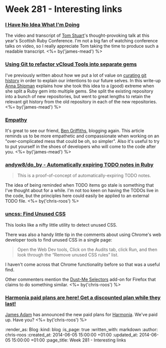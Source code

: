 Week 281 - Interesting links
============================

### [I Have No Idea What I'm Doing](http://codon.com/i-have-no-idea-what-im-doing)

The video and transcript of [Tom Stuart](https://twitter.com/tomstuart)'s thought-provoking talk at this year's Scottish Ruby Conference. I'm not a big fan of watching conference talks on video, so I really appreciate Tom taking the time to produce such a readable transcript. <%= by('james-mead') %>


### [Using Git to refactor vCloud Tools into separate gems](https://gdstechnology.blog.gov.uk/2014/06/04/using-git-to-refactor-vcloud-tools-into-separate-gems/)

I've previously written about how we put a lot of value on [curating git history](/week-249-links#deliberate-githttprakeroutescomblogdeliberate-git) in order to explain our intentions to our future selves. In this write-up [Anna Shipman](https://twitter.com/annashipman) explains how she took this idea to a (good) extreme when she split a Ruby gem into multiple gems. She split the existing repository into a bunch of new repositories, but went to great lengths to retain the relevant git history from the old repository in each of the new repositories. <%= by('james-mead') %>


### [Empathy](http://techbelly.ghost.io/empathy/)

It's great to see our friend, [Ben Griffiths](https://twitter.com/beng), blogging again. This article reminds us to be more empathetic and compassionate when working on an "over-complicated mess that could be oh, so simpler". Also it's useful to try to put yourself in the shoes of developers who will come to the code after you. <%= by('james-mead') %>


### [andyw8/do_by - Automatically expiring TODO notes in Ruby](https://github.com/andyw8/do_by)

> This is a proof-of-concept of automatically-expiring TODO notes.

The idea of being reminded when TODO items go stale is something that I've thought about for a while. I'm not too keen on having the TODOs live in the code, but the principles here could easily be applied to an external TODO file. <%= by('chris-roos') %>


### [uncss: Find Unused CSS](http://davidwalsh.name/uncss)

This looks like a nifty little utility to detect unused CSS.

There was also a handy little tip in the comments about using Chrome's web developer tools to find unused CSS in a single page:

> Open the Web Dev tools, Click on the Audits tab, click Run, and then look through the “Remove unused CSS rules” list.

I haven't come across that Chrome functionality before so that was a useful find.

Other commenters mention the [Dust-Me Selectors](https://addons.mozilla.org/en-US/firefox/addon/dust-me-selectors/) add-on for Firefox that claims to do something similar. <%= by('chris-roos') %>


### [Harmonia paid plans are here! Get a discounted plan while they last!](http://harmonia.io/blog/harmonia-paid-plans-are-here/)

[James Adam](https://twitter.com/lazyatom) has announced the new paid plans for [Harmonia](https://harmonia.io/). We've paid up. Have you? <%= by('chris-roos') %>


:render_as: Blog
:kind: blog
:is_page: true
:written_with: markdown
:author: chris-roos
:created_at: 2014-06-05 15:00:00 +01:00
:updated_at: 2014-06-05 15:00:00 +01:00
:page_title: Week 281 - Interesting links
